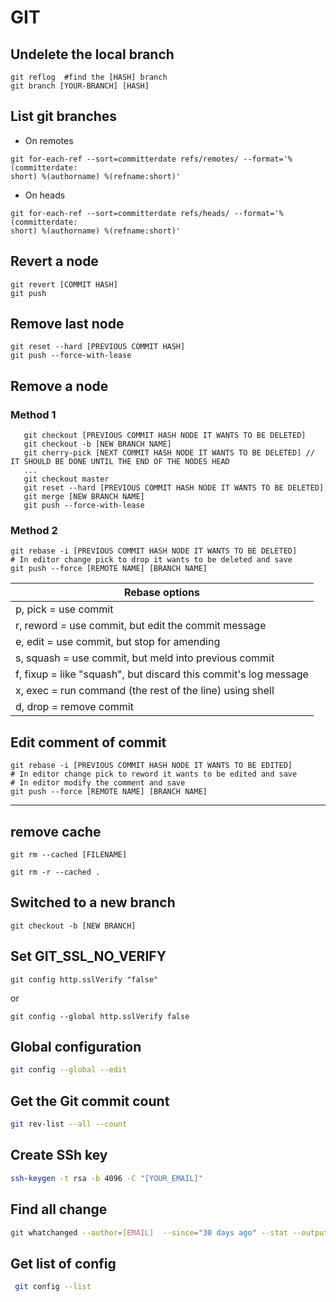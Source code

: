 # GIT

## Undelete the local branch
```
git reflog  #find the [HASH] branch 
git branch [YOUR-BRANCH] [HASH]
```

## List git branches
* On remotes
```git
git for-each-ref --sort=committerdate refs/remotes/ --format='%(committerdate:
short) %(authorname) %(refname:short)'
```
* On heads
```git
git for-each-ref --sort=committerdate refs/heads/ --format='%(committerdate:
short) %(authorname) %(refname:short)'
```

## Revert a node
```git
git revert [COMMIT HASH]
git push
```

## Remove last node
```git
git reset --hard [PREVIOUS COMMIT HASH]
git push --force-with-lease
```

## Remove a node

### Method 1

```git 
   git checkout [PREVIOUS COMMIT HASH NODE IT WANTS TO BE DELETED]
   git checkout -b [NEW BRANCH NAME]
   git cherry-pick [NEXT COMMIT HASH NODE IT WANTS TO BE DELETED] // IT SHOULD BE DONE UNTIL THE END OF THE NODES HEAD
   ...
   git checkout master
   git reset --hard [PREVIOUS COMMIT HASH NODE IT WANTS TO BE DELETED]
   git merge [NEW BRANCH NAME]
   git push --force-with-lease
```

### Method 2

```git
git rebase -i [PREVIOUS COMMIT HASH NODE IT WANTS TO BE DELETED]
# In editor change pick to drop it wants to be deleted and save
git push --force [REMOTE NAME] [BRANCH NAME]
```


| Rebase options  | 
| --- |
| p, pick = use commit |
| r, reword = use commit, but edit the commit message |
| e, edit = use commit, but stop for amending |
| s, squash = use commit, but meld into previous commit |
| f, fixup = like "squash", but discard this commit's log message |
| x, exec = run command (the rest of the line) using shell |
| d, drop = remove commit |

## Edit comment of commit
```git 
git rebase -i [PREVIOUS COMMIT HASH NODE IT WANTS TO BE EDITED]
# In editor change pick to reword it wants to be edited and save
# In editor modify the comment and save
git push --force [REMOTE NAME] [BRANCH NAME]
```
---

## remove cache
```
git rm --cached [FILENAME]
```
```
git rm -r --cached .
```
## Switched to a new branch
```
git checkout -b [NEW BRANCH]
```

## Set GIT_SSL_NO_VERIFY

```
git config http.sslVerify "false"
```
or
```
git config --global http.sslVerify false
```
## Global configuration 
```bash
git config --global --edit
```
## Get the Git commit count
```bash
git rev-list --all --count
```
## Create SSh key
```bash
ssh-keygen -t rsa -b 4096 -C "[YOUR_EMAIL]"
```
## Find all change
```bash
git whatchanged --author=[EMAIL]  --since="30 days ago" --stat --output=[FILE_NAME].txt
```
## Get list of config
```bash
 git config --list
```
